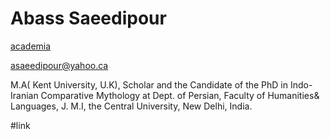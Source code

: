# Abass Saeedipour
[academia](https://tonekapnu.academia.edu/abasssaeedipour)

asaeedipour@yahoo.ca

M.A( Kent University, U.K), Scholar and the Candidate of the PhD in Indo-Iranian Comparative Mythology at Dept. of Persian, Faculty of Humanities& Languages, J. M.I, the Central University, New Delhi, India.

#link 